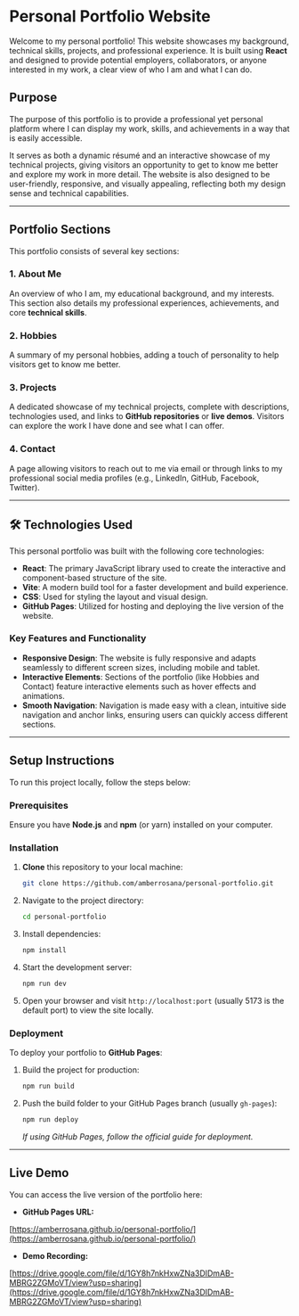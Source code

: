 # Personal Portfolio Website

Welcome to my personal portfolio! This website showcases my background, technical skills, projects, and professional experience. It is built using **React** and designed to provide potential employers, collaborators, or anyone interested in my work, a clear view of who I am and what I can do.

## Purpose

The purpose of this portfolio is to provide a professional yet personal platform where I can display my work, skills, and achievements in a way that is easily accessible.

It serves as both a dynamic résumé and an interactive showcase of my technical projects, giving visitors an opportunity to get to know me better and explore my work in more detail. The website is also designed to be user-friendly, responsive, and visually appealing, reflecting both my design sense and technical capabilities.

---

## Portfolio Sections

This portfolio consists of several key sections:

### 1. About Me
An overview of who I am, my educational background, and my interests. This section also details my professional experiences, achievements, and core **technical skills**.

### 2. Hobbies
A summary of my personal hobbies, adding a touch of personality to help visitors get to know me better.

### 3. Projects
A dedicated showcase of my technical projects, complete with descriptions, technologies used, and links to **GitHub repositories** or **live demos**. Visitors can explore the work I have done and see what I can offer.

### 4. Contact
A page allowing visitors to reach out to me via email or through links to my professional social media profiles (e.g., LinkedIn, GitHub, Facebook, Twitter).

---

## 🛠 Technologies Used

This personal portfolio was built with the following core technologies:

* **React**: The primary JavaScript library used to create the interactive and component-based structure of the site.
* **Vite**: A modern build tool for a faster development and build experience.
* **CSS**: Used for styling the layout and visual design.
* **GitHub Pages**: Utilized for hosting and deploying the live version of the website.

### Key Features and Functionality

* **Responsive Design**: The website is fully responsive and adapts seamlessly to different screen sizes, including mobile and tablet.
* **Interactive Elements**: Sections of the portfolio (like Hobbies and Contact) feature interactive elements such as hover effects and animations.
* **Smooth Navigation**: Navigation is made easy with a clean, intuitive side navigation and anchor links, ensuring users can quickly access different sections.

---

## Setup Instructions

To run this project locally, follow the steps below:

### Prerequisites

Ensure you have **Node.js** and **npm** (or yarn) installed on your computer.

### Installation

1.  **Clone** this repository to your local machine:
    ```bash
    git clone https://github.com/amberrosana/personal-portfolio.git
    ```
2.  Navigate to the project directory:
    ```bash
    cd personal-portfolio
    ```
3.  Install dependencies:
    ```bash
    npm install
    ```
4.  Start the development server:
    ```bash
    npm run dev
    ```
5.  Open your browser and visit `http://localhost:port` (usually 5173 is the default port) to view the site locally.


### Deployment

To deploy your portfolio to **GitHub Pages**:

1.  Build the project for production:
    ```bash
    npm run build
    ```
2.  Push the build folder to your GitHub Pages branch (usually `gh-pages`):
    ```bash
    npm run deploy
    ```
    *If using GitHub Pages, follow the official guide for deployment.*

---

## Live Demo

You can access the live version of the portfolio here:

* **GitHub Pages URL:**

[https://amberrosana.github.io/personal-portfolio/](https://amberrosana.github.io/personal-portfolio/)

* **Demo Recording:**

[https://drive.google.com/file/d/1GY8h7nkHxwZNa3DIDmAB-MBRG2ZGMoVT/view?usp=sharing](https://drive.google.com/file/d/1GY8h7nkHxwZNa3DIDmAB-MBRG2ZGMoVT/view?usp=sharing)
